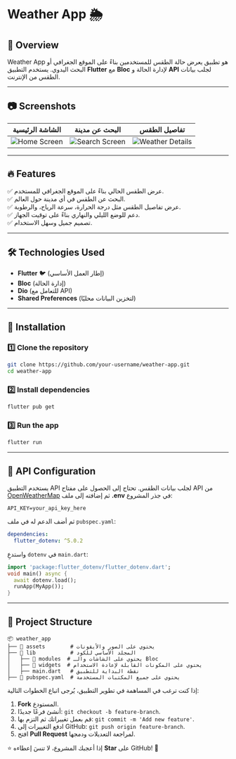 # Weather App 🌦️

## 📌 Overview
Weather App هو تطبيق يعرض حالة الطقس للمستخدمين بناءً على الموقع الجغرافي أو البحث اليدوي. يستخدم التطبيق **Flutter** مع **Bloc** لإدارة الحالة و **API** لجلب بيانات الطقس من الإنترنت.

---

## 📷 Screenshots
| الشاشة الرئيسية | البحث عن مدينة | تفاصيل الطقس |
|:---:|:---:|:---:|
| ![Home Screen](assets/screenshots/home.png) | ![Search Screen](assets/screenshots/search.png) | ![Weather Details](assets/screenshots/details.png) |

---

## 🔥 Features
✅ عرض الطقس الحالي بناءً على الموقع الجغرافي للمستخدم.  
✅ البحث عن الطقس في أي مدينة حول العالم.  
✅ عرض تفاصيل الطقس مثل درجة الحرارة، سرعة الرياح، والرطوبة.  
✅ دعم للوضع الليلي والنهاري بناءً على توقيت الجهاز.  
✅ تصميم جميل وسهل الاستخدام.  

---

## 🛠️ Technologies Used
- **Flutter** 🐦 (إطار العمل الأساسي)
- **Bloc** (إدارة الحالة)
- **Dio** (للتعامل مع API)
- **Shared Preferences** (لتخزين البيانات محليًا)

---

## 🚀 Installation
### 1️⃣ Clone the repository
```bash
git clone https://github.com/your-username/weather-app.git
cd weather-app
```

### 2️⃣ Install dependencies
```bash
flutter pub get
```

### 3️⃣ Run the app
```bash
flutter run
```

---

## 🔧 API Configuration
يستخدم التطبيق API لجلب بيانات الطقس. تحتاج إلى الحصول على مفتاح API من [OpenWeatherMap](https://openweathermap.org/) ثم إضافته إلى ملف **.env** في جذر المشروع:

```env
API_KEY=your_api_key_here
```

ثم أضف الدعم له في ملف `pubspec.yaml`:
```yaml
dependencies:
  flutter_dotenv: ^5.0.2
```
واستدعِ `dotenv` في `main.dart`:
```dart
import 'package:flutter_dotenv/flutter_dotenv.dart';
void main() async {
  await dotenv.load();
  runApp(MyApp());
}
```

---

## 📂 Project Structure
```
📦 weather_app
├── 📂 assets        # يحتوي على الصور والأيقونات
├── 📂 lib           # المجلد الأساسي للكود
│   ├── 📂 modules  # يحتوي على الشاشات والـ Bloc
│   ├── 📂 widgets  # يحتوي على المكونات القابلة لإعادة الاستخدام
│   ├── main.dart   # نقطة البداية للتطبيق
├── 📄 pubspec.yaml  # يحتوي على جميع المكتبات المستخدمة
```



إذا كنت ترغب في المساهمة في تطوير التطبيق، يُرجى اتباع الخطوات التالية:
1. **Fork** المستودع.
2. أنشئ فرعًا جديدًا: `git checkout -b feature-branch`.
3. قم بعمل تغييراتك ثم التزم بها: `git commit -m 'Add new feature'`.
4. ادفع التغييرات إلى GitHub: `git push origin feature-branch`.
5. افتح **Pull Request** لمراجعة التعديلات ودمجها.


⭐ إذا أعجبك المشروع، لا تنسَ إعطاءه **Star** على GitHub! 🚀

